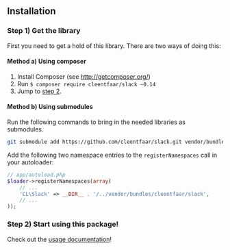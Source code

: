 ## Installation

### Step 1) Get the library

First you need to get a hold of this library. There are two ways of doing this:


#### Method a) Using composer

1. Install Composer (see http://getcomposer.org/)
2. Run `$ composer require cleentfaar/slack ~0.14`
3. Jump to [step 2](https://github.com/cleentfaar/slack/blob/master/src/CL/Slack/Resources/doc/installation.md#step-2-start-using-this-package).


#### Method b) Using submodules

Run the following commands to bring in the needed libraries as submodules.

```bash
git submodule add https://github.com/cleentfaar/slack.git vendor/bundles/CL/Slack
```

Add the following two namespace entries to the `registerNamespaces` call in your autoloader:

``` php
// app/autoload.php
$loader->registerNamespaces(array(
    // ...
    'CL\Slack' => __DIR__ . '/../vendor/bundles/cleentfaar/slack',
    // ...
));
```


### Step 2) Start using this package!

Check out the [usage documentation](https://github.com/cleentfaar/slack/blob/master/src/CL/Slack/Resources/doc/usage.md)!
